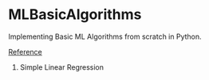 # MLBasicAlgorithms

Implementing Basic ML Algorithms from scratch in Python. 

[Reference](https://machinelearningmastery.com/)

1. Simple Linear Regression
